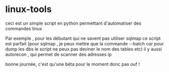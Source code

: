# linux-tools

ceci est un simple script en python permettant d'automatiser des commandes linux

Par exemple , pour les débutant qui ne savent pas utiliser sqlmap ce script est parfait
(pour sqlmap , je peux mettre que la commande --batch car pour dump les dbs le script ne peux pas deviner le nom des tables etc)
il y aussi autorecon , qui permet de scanner des adresses ip

bonne journée, c'est qu'une béta pour le moment donc pas ouf ! 
